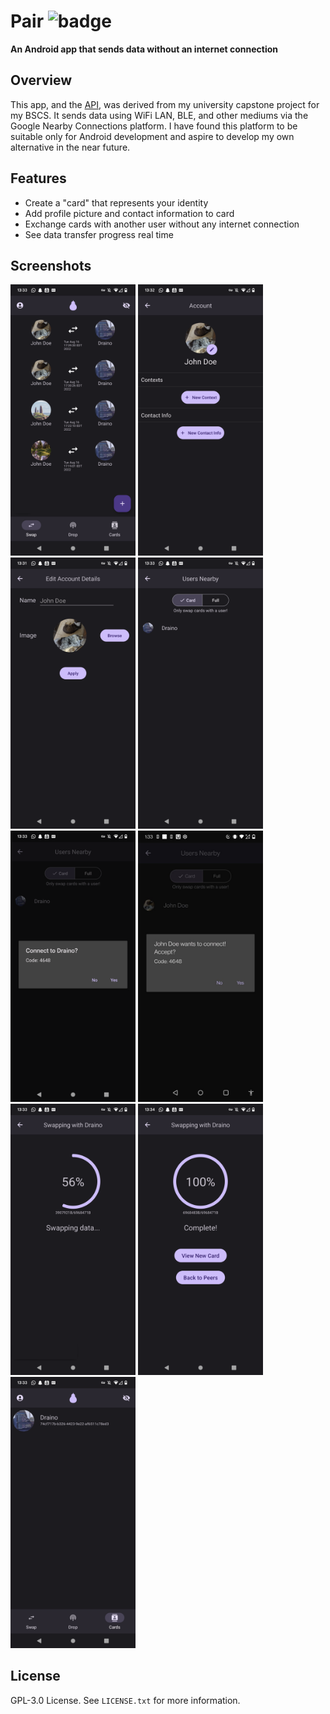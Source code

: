 # Pair ![badge](https://img.shields.io/badge/version-0.0.7-blue)
**An Android app that sends data without an internet connection**

## Overview
This app, and the [API](https://github.com/fitebone/pair-api), was derived from my university capstone project for my BSCS. It sends data using WiFi LAN, BLE, and other mediums via the Google Nearby Connections platform. I have found this platform to be suitable only for Android development and aspire to develop my own alternative in the near future.

## Features
- Create a "card" that represents your identity
- Add profile picture and contact information to card
- Exchange cards with another user without any internet connection
- See data transfer progress real time

## Screenshots
<img src="screenshots/feed.png" alt="Pair Feed" style="width:200px;"/> <img src="screenshots/account.png" alt="Account Image" style="width:200px;"/> <img src="screenshots/edit_account.png" alt="Edit Account Image" style="width:200px;"/> <img src="screenshots/peers.png" alt="Peers Image" style="width:200px;"/> <img src="screenshots/initiator.png" alt="Initiator Image" style="width:200px;"/> <img src="screenshots/receiver.jpg" alt="Receiver Image" style="width:200px;"/> <img src="screenshots/progress.png" alt="Progress Image" style="width:200px;"/> <img src="screenshots/complete.png" alt="Complete Image" style="width:200px;"/> <img src="screenshots/cards.png" alt="Cards Image" style="width:200px;"/> 

## License
GPL-3.0 License. See `LICENSE.txt` for more information.
